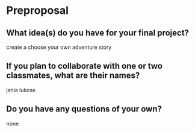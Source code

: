 # Preproposal

## What idea(s) do you have for your final project?

create a choose your own adventure story

## If you plan to collaborate with one or two classmates, what are their names?

jania lukose

## Do you have any questions of your own?

none

